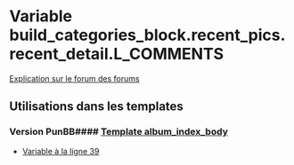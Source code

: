 # Variable build_categories_block.recent_pics.recent_detail.L_COMMENTS
[Explication sur le forum des forums](http://forum.forumactif.com/t294113-listing-des-variables#build_categories_block.recent_pics.recent_detail.L_COMMENTS)
## Utilisations dans les templates
### Version PunBB#### [Template album_index_body](punbb/album_index_body.md)
* [Variable à la ligne 39](../punbb/album_index_body.tpl#L39)